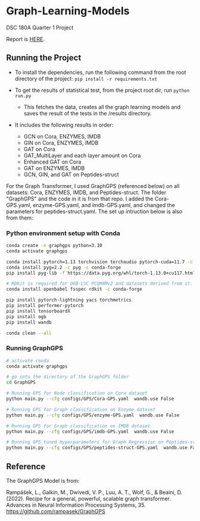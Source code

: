# Graph-Learning-Models
DSC 180A Quarter 1 Project

Report is [HERE](https://drive.google.com/file/d/1OC_nW0afyZglS_-LKrUHUY1SK_rO8Ie4/view?usp=sharing).

## Running the Project
* To install the dependencies, run the following command from the root directory of the project: `pip install -r requirements.txt`
* To get the results of statistical test, from the project root dir, run `python run.py`
  - This fetches the data, creates all the graph learning models and saves the result of the tests in the /results directory.

* It includes the following results in order:
  - GCN on Cora, ENZYMES, IMDB
  - GIN on Cora, ENZYMES, IMDB
  - GAT on Cora
  - GAT_MultiLayer and each layer amount on Cora
  - Enhanced GAT on Cora
  - GAT on ENZYMES, IMDB
  - GCN, GIN, and GAT on Peptides-struct

For the Graph Transformer, I used GraphGPS (referenced below) on all datasets: Cora, ENZYMES, IMDB, and Peptides-struct. The folder "GraphGPS" and the code in it is from that repo. I added the Cora-GPS.yaml, enzyme-GPS.yaml, and imdb-GPS.yaml, and changed the parameters for peptides-struct.yaml. The set up intruction below is also from them:

### Python environment setup with Conda

```bash
conda create -n graphgps python=3.10
conda activate graphgps

conda install pytorch=1.13 torchvision torchaudio pytorch-cuda=11.7 -c pytorch -c nvidia
conda install pyg=2.2 -c pyg -c conda-forge
pip install pyg-lib -f https://data.pyg.org/whl/torch-1.13.0+cu117.html

# RDKit is required for OGB-LSC PCQM4Mv2 and datasets derived from it.  
conda install openbabel fsspec rdkit -c conda-forge

pip install pytorch-lightning yacs torchmetrics
pip install performer-pytorch
pip install tensorboardX
pip install ogb
pip install wandb

conda clean --all
```
### Running GraphGPS
```bash
# activate conda
conda activate graphgps

# go into the directory of the GraphGPS folder
cd GraphGPS

# Running GPS for Node classification on Cora dataset
python main.py --cfg configs/GPS/Cora-GPS.yaml  wandb.use False

# Running GPS for Graph classification on Enzyme dataset
python main.py --cfg configs/GPS/enzyme-GPS.yaml  wandb.use False

# Running GPS for Graph classification on IMDB dataset
python main.py --cfg configs/GPS/imdb-GPS.yaml  wandb.use False

# Running GPS tuned hyperparameters for Graph Regression on Peptides-struct
python main.py --cfg configs/GPS/peptides-struct-GPS.yaml  wandb.use False
```

## Reference 

The GraphGPS Model is from:

Rampášek, L., Galkin, M., Dwivedi, V. P., Luu, A. T., Wolf, G., & Beaini, D. (2022). Recipe for a general, powerful, scalable graph transformer. Advances in Neural Information Processing Systems, 35. https://github.com/rampasek/GraphGPS 
